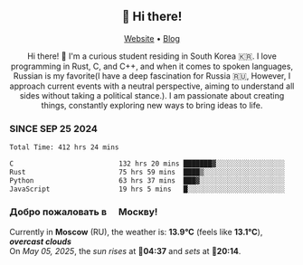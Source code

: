 <h2 align="center">👋 Hi there!</h2>
<p align="center">
  <a href="https://urdekcah.ru">Website</a> •
  <a href="https://urdekcah.blog">Blog</a>
</p>

<p align="center">
  Hi there! 👋 I'm a curious student residing in South Korea 🇰🇷. I love programming in Rust, C, and C++, and when it comes to spoken languages, Russian is my favorite(I have a deep fascination for Russia 🇷🇺, However, I approach current events with a neutral perspective, aiming to understand all sides without taking a political stance.). I am passionate about creating things, constantly exploring new ways to bring ideas to life.
</p>

### SINCE SEP 25 2024
<!--START_SECTION:waka-->
<!--LAST_WAKA_UPDATE:2025-05-04 18:08:17-->
```txt
Total Time: 412 hrs 24 mins

C                          132 hrs 20 mins ███████▓░░░░░░░░░░░░░░░░░   31.21 %
Rust                       75 hrs 59 mins  ████▒░░░░░░░░░░░░░░░░░░░░   17.92 %
Python                     63 hrs 37 mins  ███▓░░░░░░░░░░░░░░░░░░░░░   15.00 %
JavaScript                 19 hrs 5 mins   █░░░░░░░░░░░░░░░░░░░░░░░░   04.50 %
```
<!--END_SECTION:waka-->

<h3>Добро пожаловать в <img src="https://cdn-icons-png.flaticon.com/512/197/197408.png" width="13"/> Москву!</h3>

<!--START_SECTION:weather:moscow-->
<!--LAST_WEATHER_UPDATE:2025-05-05 00:31:35-->
Currently in **Moscow** (RU), the weather is: **13.9°C** (feels like **13.1°C**), ***overcast clouds***<br/>
On *May 05, 2025*, the *sun rises* at 🌅**04:37** and *sets* at 🌇**20:14**.
<!--END_SECTION:weather-->

